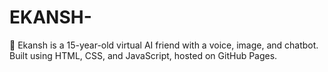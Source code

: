 # EKANSH-
👦 Ekansh is a 15-year-old virtual AI friend with a voice, image, and chatbot. Built using HTML, CSS, and JavaScript, hosted on GitHub Pages.
